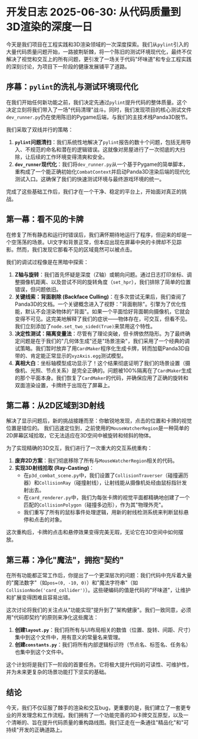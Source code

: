 # 开发日志 2025-06-30: 从代码质量到3D渲染的深度一日

今天是我们项目在工程实践和3D渲染领域的一次深度探索。我们从`pylint`引入的大量代码质量问题开始，一路披荆斩棘，将一个陈旧的测试环境现代化，最终不仅解决了视觉和交互上的所有问题，更引发了一场关于代码"坏味道"和专业工程实践的深刻讨论，为项目下一阶段的健康发展铺平了道路。

## 序幕：`pylint`的洗礼与测试环境现代化

在我们开始任何新功能之前，我们决定先通过`pylint`提升代码的整体质量。这个决定立刻将我们带入了一场"代码清理"战斗。同时，我们发现项目的核心测试文件`dev_runner.py`仍在使用陈旧的Pygame后端，与我们的主技术栈Panda3D脱节。

我们采取了双线并行的策略：
1.  **`pylint`问题清扫**：我们系统性地解决了`pylint`报告的数十个问题，包括无用导入、不规范的命名和潜在的逻辑错误。这就像对房屋进行了一次彻底的大扫除，让后续的工作环境变得清爽和安全。
2.  **`dev_runner`现代化**：我们将`dev_runner.py`从一个基于Pygame的简单脚本，重构成了一个能正确初始化`CombatContext`并启动Panda3D渲染后端的现代化测试入口。这确保了我们的快速测试环境与最终游戏环境的统一。

完成了这些基础工作后，我们才在一个干净、稳定的平台上，开始面对真正的挑战。

## 第一幕：看不见的卡牌

在修复了所有静态和运行时错误后，我们满怀期待地运行了程序，但迎来的却是一个空荡荡的场景。UI文字和背景正常，但本应出现在屏幕中央的卡牌却不见踪影。然而，我们发现它那看不见的区域竟然可以被点击。

我们的调试过程像是在黑暗中探索：
1.  **Z轴与旋转**：我们首先怀疑是深度（Z轴）或朝向问题。通过日志打印坐标、调整摄像机距离、以及尝试不同的旋转角度（`set_hpr`），我们排除了简单的位置错误，但问题依旧。
2.  **关键线索：背面剔除 (Backface Culling)**：在多次尝试无果后，我们查阅了Panda3D的文档。一个关键概念进入了视野："背面剔除"。引擎为了优化性能，默认不会渲染物体的"背面"。如果一个平面恰好背面朝向摄像机，它就会变得不可见。这完美地解释了我们的症状——物体存在，可交互，但看不见。我们立刻添加了`node.set_two_sided(True)`来禁用这个特性。
3.  **决定性测试：隔离变量法**：尽管有了理论突破，但卡牌依然隐形。为了最终确定问题是在于我们的"几何体生成"还是"场景渲染"，我们采用了一个经典的调试策略。我们暂时放弃了用`CardMaker`程序化生成卡牌，转而加载Panda3D自带的、肯定能正常显示的`xyzAxis.egg`测试模型。
4.  **真相大白**：坐标轴模型成功显示了！这个结果彻底证明了我们的场景设置（摄像机、光照、节点关系）是完全正确的。问题被100%隔离在了`CardMaker`生成的那个平面本身。我们恢复了`CardMaker`的代码，并确保应用了正确的旋转和双面渲染设置，卡牌终于出现在了屏幕上。

## 第二幕：从2D区域到3D射线

解决了显示问题后，新的挑战接踵而至：你敏锐地发现，点击的位置和卡牌的视觉位置是错位的。
我们迅速定位到，之前使用的`MouseWatcherRegion`是一种简单的2D屏幕区域拾取，它无法适应在3D空间中被旋转和倾斜的物体。

为了实现精确的3D交互，我们进行了一次重大的交互系统重构：
1.  **废弃2D方案**：我们彻底移除了所有与`MouseWatcherRegion`相关的代码。
2.  **实现3D射线拾取 (Ray-Casting)**：
    - 在`p3d_combat_scene.py`中，我们设置了`CollisionTraverser`（碰撞遍历器）和`CollisionRay`（碰撞射线），让射线能从摄像机处经由鼠标指针发射出去。
    - 在`card_renderer.py`中，我们为每张卡牌的视觉平面都精确地创建了一个匹配的`CollisionPolygon`（碰撞多边形），作为其"物理外壳"。
    - 我们重写了所有的鼠标事件处理逻辑，用新的射线检测系统来判断鼠标悬停和点击的对象。

这次重构后，卡牌的点击和悬停效果变得完美无瑕，无论它在3D空间中如何摆放。

## 第三幕：净化"魔法"，拥抱"契约"

在所有功能都正常工作后，你提出了一个更深层次的问题：我们代码中充斥着大量的"魔法数字"（如`pos=(0, -10, 0)`）和"魔法字符串"（如`CollisionNode('card_collider')`）。这些硬编码的值是代码的"坏味道"，让维护和扩展变得困难且容易出错。

这次讨论将我们的关注点从"功能实现"提升到了"架构健康"。我们一致同意，必须用"代码即契约"的原则来净化这些魔法：
1.  **创建`layout.py`**：我们将所有与UI布局相关的数值（位置、旋转、间距、尺寸）集中到这个文件中，用有意义的常量名来管理。
2.  **创建`constants.py`**：我们将所有内部逻辑标识符（节点名、标签名、任务名）也集中到这个文件中。

这个计划将是我们下一阶段的首要任务。它将极大提升代码的可读性、可维护性，并为未来更复杂的场景功能打下坚实的基础。

## 结论

今天，我们不仅征服了棘手的渲染和交互bug，更重要的是，我们建立了一套更专业的开发理念和工作流程。我们拥有了一个功能完善的3D卡牌交互原型，以及一个清晰的、旨在提升代码质量的重构路线图。我们正走在一条通往"精品化"和"可持续"开发的正确道路上。 